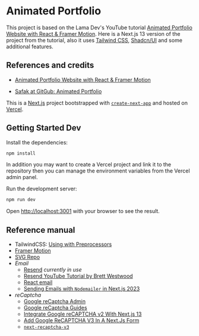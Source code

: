 # Animated Portfolio

This project is based on the Lama Dev's YouTube tutorial [Animated Portfolio Website with React & Framer Motion](https://youtu.be/CHGHuF24Cjw?si=2nGDLPBEXwe-Wr1o). Here is a Next.js 13 version of the project from the tutorial, also it uses [Tailwind CSS](https://tailwindcss.com/), [Shadcn/UI](https://ui.shadcn.com/) and some additional features.

## References and credits

- [Animated Portfolio Website with React & Framer Motion](https://youtu.be/CHGHuF24Cjw?si=2nGDLPBEXwe-Wr1o)

- [Safak at GitGub: Animated Portfolio](https://github.com/safak/animated-portfolio/tree/starter)

This is a [Next.js](https://nextjs.org/) project bootstrapped with [`create-next-app`](https://github.com/vercel/next.js/tree/canary/packages/create-next-app) and hosted on [Vercel](https://vercel.com/).

## Getting Started Dev

Install the dependencies:

```bash
npm install
```

In addition you may want to create a Vercel project and link it to the repository then you can manage the environment variables from the Vercel admin panel.

Run the development server:

```bash
npm run dev
```

Open [http://localhost:3001](http://localhost:3001) with your browser to see the result.

## Reference manual

- TailwindCSS: [Using with Preprocessors](vscodethemes.com/e/juliettepretot.lucy-vscode/lucy?language=javascript)
- [Framer Motion](https://www.framer.com/)
- [SVG Repo](https://www.svgrepo.com/)
- *Email*
  - [Resend](https://resend.com/) *currently in use*
  - [Resend YouTube Tutorial by Brett Westwood](https://youtu.be/T2xaiw7VK4A?si=KiKDXDtTiagPNbzv)
  - [React email](https://react.email/docs/introduction)
  - [Sending Emails with `Nodemailer` in Next.js 2023](https://javascript.plainenglish.io/sending-emails-with-nodemailer-in-next-js-ccada06abfc9)
- *reCaptcha*
  - [Google reCaptcha Admin](https://www.google.com/recaptcha/admin/)
  - [Google reCaptcha Guides](https://developers.google.com/recaptcha/docs/v3)
  - [Integrate Google reCAPTCHA v2 With Next.js 13](https://medium.com/@danielcracbusiness/integrate-google-recaptcha-v2-with-next-js-13-in-under-10-minutes-f25a286bb19e)
  - [Add Google ReCAPTCHA V3 In A Next.Js Form](https://www.techomoro.com/how-to-add-google-recaptcha-v3-in-a-next-js-form/)
  - [`next-recaptcha-v3`](https://www.npmjs.com/package/next-recaptcha-v3)
